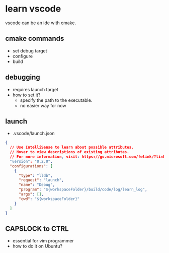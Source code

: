 # learn vscode

vscode can be an ide with cmake. 

## cmake commands

- set debug target
- configure
- build

## debugging

- requires launch target
- how to set it?
  - specify the path to the executable.
  - no easier way for now

## launch 

- .vscode/launch.json

```json
{
  // Use IntelliSense to learn about possible attributes.
  // Hover to view descriptions of existing attributes.
  // For more information, visit: https://go.microsoft.com/fwlink/?linkid=830387
  "version": "0.2.0",
  "configurations": [
    {
      "type": "lldb",
      "request": "launch",
      "name": "Debug",
      "program": "${workspaceFolder}/build/code/log/learn_log",
      "args": [],
      "cwd": "${workspaceFolder}"
    }
  ]
}
```

## CAPSLOCK to CTRL

- essential for vim programmer
- how to do it on Ubuntu?










